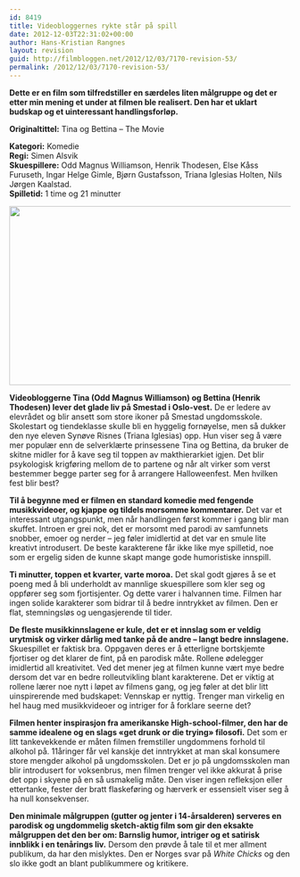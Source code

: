 ```yaml
---
id: 8419
title: Videobloggernes rykte står på spill
date: 2012-12-03T22:31:02+00:00
author: Hans-Kristian Rangnes
layout: revision
guid: http://filmbloggen.net/2012/12/03/7170-revision-53/
permalink: /2012/12/03/7170-revision-53/
---
```

**Dette er en film som tilfredstiller en særdeles liten målgruppe og det er etter min mening et under at filmen ble realisert. Den har et uklart budskap og et uinteressant handlingsforløp.**

**<!--more-->Originaltittel:** Tina og Bettina &#8211; The Movie

  
**Kategori:** Komedie  
**Regi:** Simen Alsvik  
**Skuespillere:** Odd Magnus Williamson, Henrik Thodesen, Else Kåss Furuseth, Ingar Helge Gimle, Bjørn Gustafsson, Triana Iglesias Holten, Nils Jørgen Kaalstad.  
**Spilletid:** 1 time og 21 minutter

<a href="http://filmbloggen.net/2012/10/06/videobloggernes-rykte-star-pa-spill/trianaogelse772/" rel="attachment wp-att-7371"><img class="alignnone size-large wp-image-7371" src="http://filmbloggen.net/wp-content/uploads//2012/09/TrianaogElse772-620x321.jpg" alt="" width="620" height="321" /></a>

**Videobloggerne Tina (Odd Magnus Williamson) og Bettina (Henrik Thodesen) lever det glade liv på Smestad i Oslo-vest.** De er ledere av elevrådet og blir ansett som store ikoner på Smestad ungdomsskole. Skolestart og tiendeklasse skulle bli en hyggelig fornøyelse, men så dukker den nye eleven Synøve Risnes (Triana Iglesias) opp. Hun viser seg å være mer populær enn de selverklærte prinsessene Tina og Bettina, da bruker de skitne midler for å kave seg til toppen av makthierarkiet igjen. Det blir psykologisk krigføring mellom de to partene og når alt virker som verst bestemmer begge parter seg for å arrangere Halloweenfest. Men hvilken fest blir best?

**Til å begynne med er filmen en standard komedie med fengende musikkvideoer, og kjappe og tildels morsomme kommentarer.** Det var et interessant utgangspunkt, men når handlingen først kommer i gang blir man skuffet. Introen er grei nok, det er morsomt med parodi av samfunnets snobber, emoer og nerder &#8211; jeg føler imidlertid at det var en smule lite kreativt introdusert. De beste karakterene får ikke like mye spilletid, noe som er ergelig siden de kunne skapt mange gode humoristiske innspill.

**Ti minutter, toppen et kvarter, varte moroa.** Det skal godt gjøres å se et poeng med å bli underholdt av mannlige skuespillere som kler seg og oppfører seg som fjortisjenter. Og dette varer i halvannen time. Filmen har ingen solide karakterer som bidrar til å bedre inntrykket av filmen. Den er flat, stemningsløs og uengasjerende til tider.

**De fleste musikkinnslagene er kule, det er et innslag som er veldig urytmisk og virker dårlig med tanke på de andre &#8211; langt bedre innslagene.** Skuespillet er faktisk bra. Oppgaven deres er å etterligne bortskjemte fjortiser og det klarer de fint, på en parodisk måte. Rollene ødelegger imidlertid all kreativitet. Ved det mener jeg at filmen kunne vært mye bedre dersom det var en bedre rolleutvikling blant karakterene. Det er viktig at rollene lærer noe nytt i løpet av filmens gang, og jeg føler at det blir litt uinspirerende med budskapet: Vennskap er nyttig. Trenger man virkelig en hel haug med musikkvideoer og intriger for å forklare seerne det?

**Filmen henter inspirasjon fra amerikanske High-school-filmer, den har de samme idealene og en slags &laquo;get drunk or die trying&raquo; filosofi.** Det som er litt tankevekkende er måten filmen fremstiller ungdommens forhold til alkohol på. 11åringer får vel kanskje det inntrykket at man skal konsumere store mengder alkohol på ungdomsskolen. Det er jo på ungdomsskolen man blir introdusert for voksenbrus, men filmen trenger vel ikke akkurat å prise det opp i skyene på en så usmakelig måte. Den viser ingen refleksjon eller ettertanke, fester der bratt flaskeføring og hærverk er essensielt viser seg å ha null konsekvenser.

**Den minimale målgruppen (gutter og jenter i 14-årsalderen) serveres en parodisk og ungdommelig sketch-aktig film som gir den eksakte målgruppen det den ber om: Barnslig humor, intriger og et satirisk innblikk i en tenårings liv.** Dersom den prøvde å tale til et mer allment publikum, da har den mislyktes. Den er Norges svar på _White Chicks_ og den slo ikke godt an blant publikummere og kritikere.